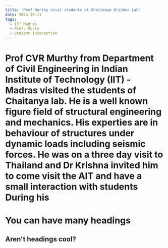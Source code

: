 ```yaml
---
title: 'Prof Murthy visit students at Chaitanya Krishna Lab'
date: 2024-10-11
tags:
  - IIT Madras
  - Prof. Murty
  - Student Interaction
---
```


Prof CVR Murthy from Department of Civil Engineering in Indian Institute of Technology (IIT) - Madras visited the students of Chaitanya lab. He is a well known figure field of structural engineering and mechanics. His experties are in behaviour of structures under dynamic loads including seismic forces. He was on a three day visit to Thailand and Dr Krishna invited him to come visit the AIT and have a small interaction with students
During his 
======

You can have many headings
======

Aren't headings cool?
------
